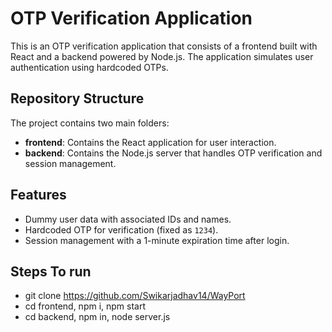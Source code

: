 # OTP Verification Application

This is an OTP verification application that consists of a frontend built with React and a backend powered by Node.js. The application simulates user authentication using hardcoded OTPs.

## Repository Structure

The project contains two main folders:

- **frontend**: Contains the React application for user interaction.
- **backend**: Contains the Node.js server that handles OTP verification and session management.

## Features

- Dummy user data with associated IDs and names.
- Hardcoded OTP for verification (fixed as `1234`).
- Session management with a 1-minute expiration time after login.

## Steps To run

- git clone https://github.com/Swikarjadhav14/WayPort
- cd frontend, npm i, npm start
- cd backend, npm in, node server.js
